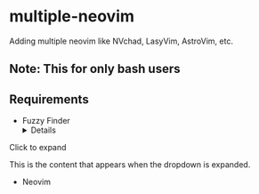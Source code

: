# multiple-neovim
Adding multiple neovim like NVchad, LasyVim, AstroVim, etc.

## Note: This for only bash users

## Requirements
* Fuzzy Finder
  <details>
<summary>Click to expand</summary>

This is the content that appears when the dropdown is expanded.

</details>

* Neovim
